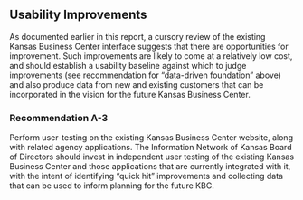 ## Usability Improvements

As documented earlier in this report, a cursory review of the existing Kansas Business Center interface suggests that there are opportunities for improvement.  Such improvements are likely to come at a relatively low cost, and should establish a usability baseline against which to judge improvements (see recommendation for “data-driven foundation” above) and also produce data from new and existing customers that can be incorporated in the vision for the future Kansas Business Center. 

### Recommendation A-3

Perform user-testing on the existing Kansas Business Center website, along with related agency applications.
The Information Network of Kansas Board of Directors should invest in independent user testing of the existing Kansas Business Center and those applications that are currently integrated with it, with the intent of identifying “quick hit” improvements and collecting data that can be used to inform planning for the future KBC.

